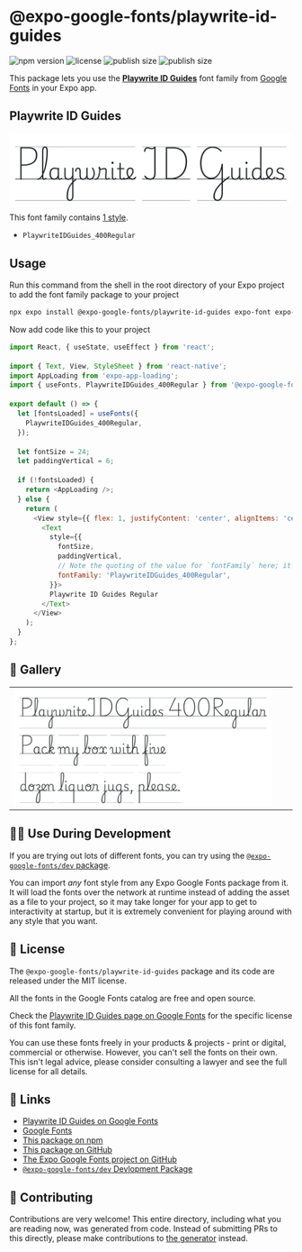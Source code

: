 # @expo-google-fonts/playwrite-id-guides

![npm version](https://flat.badgen.net/npm/v/@expo-google-fonts/playwrite-id-guides)
![license](https://flat.badgen.net/github/license/expo/google-fonts)
![publish size](https://flat.badgen.net/packagephobia/install/@expo-google-fonts/playwrite-id-guides)
![publish size](https://flat.badgen.net/packagephobia/publish/@expo-google-fonts/playwrite-id-guides)

This package lets you use the [**Playwrite ID Guides**](https://fonts.google.com/specimen/Playwrite+ID+Guides) font family from [Google Fonts](https://fonts.google.com/) in your Expo app.

## Playwrite ID Guides

![Playwrite ID Guides](./font-family.png)

This font family contains [1 style](#-gallery).

- `PlaywriteIDGuides_400Regular`

## Usage

Run this command from the shell in the root directory of your Expo project to add the font family package to your project
```sh
npx expo install @expo-google-fonts/playwrite-id-guides expo-font expo-app-loading
```

Now add code like this to your project
```js
import React, { useState, useEffect } from 'react';

import { Text, View, StyleSheet } from 'react-native';
import AppLoading from 'expo-app-loading';
import { useFonts, PlaywriteIDGuides_400Regular } from '@expo-google-fonts/playwrite-id-guides';

export default () => {
  let [fontsLoaded] = useFonts({
    PlaywriteIDGuides_400Regular,
  });

  let fontSize = 24;
  let paddingVertical = 6;

  if (!fontsLoaded) {
    return <AppLoading />;
  } else {
    return (
      <View style={{ flex: 1, justifyContent: 'center', alignItems: 'center' }}>
        <Text
          style={{
            fontSize,
            paddingVertical,
            // Note the quoting of the value for `fontFamily` here; it expects a string!
            fontFamily: 'PlaywriteIDGuides_400Regular',
          }}>
          Playwrite ID Guides Regular
        </Text>
      </View>
    );
  }
};

```

## 🔡 Gallery


||||
|-|-|-|
|![PlaywriteIDGuides_400Regular](./PlaywriteIDGuides_400Regular.ttf.png)||||


## 👩‍💻 Use During Development

If you are trying out lots of different fonts, you can try using the [`@expo-google-fonts/dev` package](https://github.com/expo/google-fonts/tree/master/font-packages/dev#readme).

You can import *any* font style from any Expo Google Fonts package from it. It will load the fonts
over the network at runtime instead of adding the asset as a file to your project, so it may take longer
for your app to get to interactivity at startup, but it is extremely convenient
for playing around with any style that you want.

## 📖 License

The `@expo-google-fonts/playwrite-id-guides` package and its code are released under the MIT license.

All the fonts in the Google Fonts catalog are free and open source.

Check the [Playwrite ID Guides page on Google Fonts](https://fonts.google.com/specimen/Playwrite+ID+Guides) for the specific license of this font family.

You can use these fonts freely in your products & projects - print or digital, commercial or otherwise. However, you can't sell the fonts on their own. This isn't legal advice, please consider consulting a lawyer and see the full license for all details.

## 🔗 Links

- [Playwrite ID Guides on Google Fonts](https://fonts.google.com/specimen/Playwrite+ID+Guides)
- [Google Fonts](https://fonts.google.com/)
- [This package on npm](https://www.npmjs.com/package/@expo-google-fonts/playwrite-id-guides)
- [This package on GitHub](https://github.com/expo/google-fonts/tree/master/font-packages/playwrite-id-guides)
- [The Expo Google Fonts project on GitHub](https://github.com/expo/google-fonts)
- [`@expo-google-fonts/dev` Devlopment Package](https://github.com/expo/google-fonts/tree/master/font-packages/dev)

## 🤝 Contributing

Contributions are very welcome! This entire directory, including what you are reading now, was generated from code. Instead of submitting PRs to this directly, please make contributions to [the generator](https://github.com/expo/google-fonts/tree/master/packages/generator) instead.
